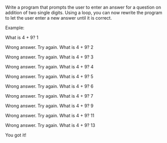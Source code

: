 Write a program that prompts the user to enter an answer for a question on addition of two single digits.
Using a loop, you can now rewrite the program to let the user enter a new answer until it is correct.

Example:

What is 4 + 9? 1

Wrong answer. Try again. What is 4 + 9? 2

Wrong answer. Try again. What is 4 + 9? 3

Wrong answer. Try again. What is 4 + 9? 4

Wrong answer. Try again. What is 4 + 9? 5

Wrong answer. Try again. What is 4 + 9? 6

Wrong answer. Try again. What is 4 + 9? 7

Wrong answer. Try again. What is 4 + 9? 9

Wrong answer. Try again. What is 4 + 9? 11

Wrong answer. Try again. What is 4 + 9? 13

You got it!